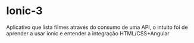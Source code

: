 # Ionic-3
Aplicativo que lista filmes através do consumo de uma API, o intuito foi de aprender a usar ionic e entender a integração HTML/CSS+Angular
